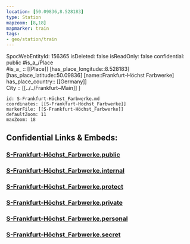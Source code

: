 ```yaml
---
location: [50.09836,8.528183] 
type: Station 
mapzoom: [8,18] 
mapmarker: train 
tags:
- geo/station/train
---
```

SpocWebEntityId: 156365
isDeleted: false
isReadOnly: false
confidential: public
#is_a_/Place  
#is_a_ :: [[Place]] 
[has_place_longitude::8.528183] 
[has_place_latitude::50.09836] 
[name::Frankfurt-Höchst Farbwerke] 
has_place_country:: [[Germany]]  
City :: [[../../Frankfurt~Main]] ] 


```leaflet
id: S-Frankfurt-Höchst_Farbwerke.md
coordinates: [[S-Frankfurt-Höchst_Farbwerke]] 
markerFile: [[S-Frankfurt-Höchst_Farbwerke]] 
defaultZoom: 11 
maxZoom: 18
```


## Confidential Links & Embeds: 

### [S-Frankfurt-Höchst_Farbwerke.public](/_public/\Earth\Continent\Europe\Europe~Central\Germany\Germany~West\Hessen\counties~Hessen\Frankfurt~Main\Stations-FFM~SS-Frankfurt-Höchst_Farbwerke.public.md) 

### [S-Frankfurt-Höchst_Farbwerke.internal](/_internal/\Earth\Continent\Europe\Europe~Central\Germany\Germany~West\Hessen\counties~Hessen\Frankfurt~Main\Stations-FFM~SS-Frankfurt-Höchst_Farbwerke.internal.md) 

### [S-Frankfurt-Höchst_Farbwerke.protect](/_protect/\Earth\Continent\Europe\Europe~Central\Germany\Germany~West\Hessen\counties~Hessen\Frankfurt~Main\Stations-FFM~SS-Frankfurt-Höchst_Farbwerke.protect.md) 

### [S-Frankfurt-Höchst_Farbwerke.private](/_private/\Earth\Continent\Europe\Europe~Central\Germany\Germany~West\Hessen\counties~Hessen\Frankfurt~Main\Stations-FFM~SS-Frankfurt-Höchst_Farbwerke.private.md) 

### [S-Frankfurt-Höchst_Farbwerke.personal](/_personal/\Earth\Continent\Europe\Europe~Central\Germany\Germany~West\Hessen\counties~Hessen\Frankfurt~Main\Stations-FFM~SS-Frankfurt-Höchst_Farbwerke.personal.md) 

### [S-Frankfurt-Höchst_Farbwerke.secret](/_secret/\Earth\Continent\Europe\Europe~Central\Germany\Germany~West\Hessen\counties~Hessen\Frankfurt~Main\Stations-FFM~SS-Frankfurt-Höchst_Farbwerke.secret.md)

